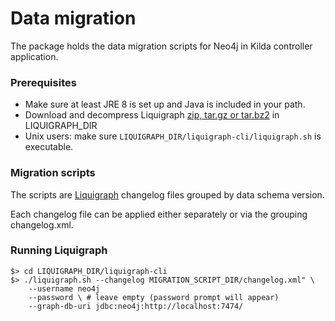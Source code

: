# Data migration

The package holds the data migration scripts for Neo4j in Kilda controller application.

### Prerequisites

- Make sure at least JRE 8 is set up and Java is included in your path.
- Download and decompress Liquigraph [zip, tar.gz or tar.bz2](https://www.liquigraph.org/latest/index.html#shell) in LIQUIGRAPH_DIR
- Unix users: make sure ```LIQUIGRAPH_DIR/liquigraph-cli/liquigraph.sh``` is executable.

### Migration scripts
The scripts are [Liquigraph](https://www.liquigraph.org/) changelog files grouped by data schema version.  

Each changelog file can be applied either separately or via the grouping changelog.xml.

### Running Liquigraph

```
$> cd LIQUIGRAPH_DIR/liquigraph-cli
$> ./liquigraph.sh --changelog MIGRATION_SCRIPT_DIR/changelog.xml" \
    --username neo4j
    --password \ # leave empty (password prompt will appear)
    --graph-db-uri jdbc:neo4j:http://localhost:7474/
```
